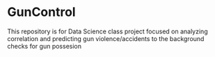 # GunControl
This repository is for Data Science class project focused on analyzing correlation and predicting gun violence/accidents to the background checks for gun possesion
